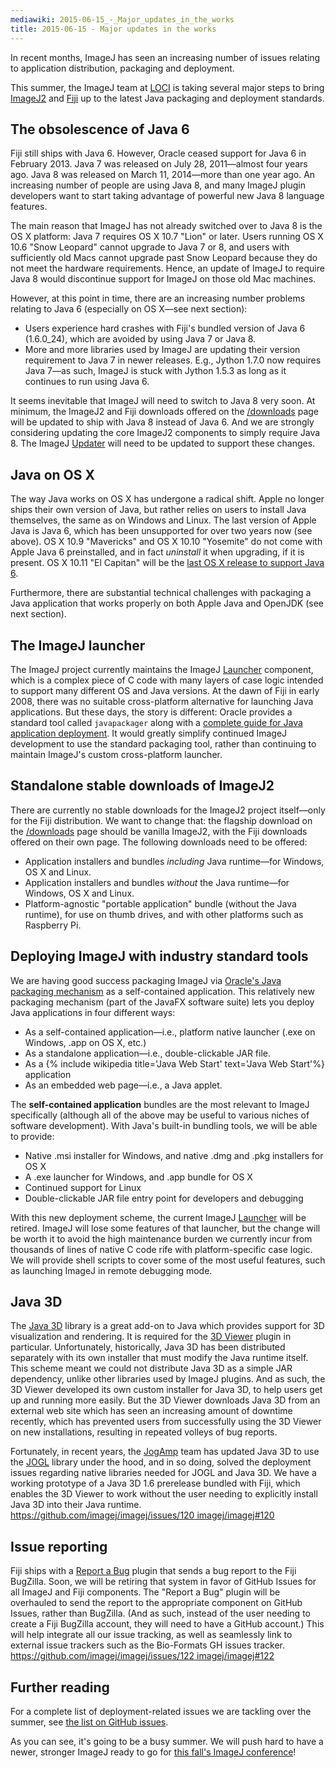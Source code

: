 ```yaml
---
mediawiki: 2015-06-15_-_Major_updates_in_the_works
title: 2015-06-15 - Major updates in the works
---
```


In recent months, ImageJ has seen an increasing number of issues relating to application distribution, packaging and deployment.

This summer, the ImageJ team at [LOCI](/orgs/loci) is taking several major steps to bring [ImageJ2](/software/imagej2) and [Fiji](/software/fiji) up to the latest Java packaging and deployment standards.

## The obsolescence of Java 6

Fiji still ships with Java 6. However, Oracle ceased support for Java 6 in February 2013. Java 7 was released on July 28, 2011—almost four years ago. Java 8 was released on March 11, 2014—more than one year ago. An increasing number of people are using Java 8, and many ImageJ plugin developers want to start taking advantage of powerful new Java 8 language features.

The main reason that ImageJ has not already switched over to Java 8 is the OS X platform: Java 7 requires OS X 10.7 "Lion" or later. Users running OS X 10.6 "Snow Leopard" cannot upgrade to Java 7 or 8, and users with sufficiently old Macs cannot upgrade past Snow Leopard because they do not meet the hardware requirements. Hence, an update of ImageJ to require Java 8 would discontinue support for ImageJ on those old Mac machines.

However, at this point in time, there are an increasing number problems relating to Java 6 (especially on OS X—see next section):

-   Users experience hard crashes with Fiji's bundled version of Java 6 (1.6.0\_24), which are avoided by using Java 7 or Java 8.
-   More and more libraries used by ImageJ are updating their version requirement to Java 7 in newer releases. E.g., Jython 1.7.0 now requires Java 7—as such, ImageJ is stuck with Jython 1.5.3 as long as it continues to run using Java 6.

It seems inevitable that ImageJ will need to switch to Java 8 very soon. At minimum, the ImageJ2 and Fiji downloads offered on the [/downloads](/downloads) page will be updated to ship with Java 8 instead of Java 6. And we are strongly considering updating the core ImageJ2 components to simply require Java 8. The ImageJ [Updater](/plugins/updater) will need to be updated to support these changes.

## Java on OS X

The way Java works on OS X has undergone a radical shift. Apple no longer ships their own version of Java, but rather relies on users to install Java themselves, the same as on Windows and Linux. The last version of Apple Java is Java 6, which has been unsupported for over two years now (see above). OS X 10.9 "Mavericks" and OS X 10.10 "Yosemite" do not come with Apple Java 6 preinstalled, and in fact *uninstall* it when upgrading, if it is present. OS X 10.11 "El Capitan" will be the [last OS X release to support Java 6](https://developer.apple.com/library/prerelease/mac/releasenotes/General/rn-osx-10.11/).

Furthermore, there are substantial technical challenges with packaging a Java application that works properly on both Apple Java and OpenJDK (see next section).

## The ImageJ launcher

The ImageJ project currently maintains the ImageJ [Launcher](/learn/launcher) component, which is a complex piece of C code with many layers of case logic intended to support many different OS and Java versions. At the dawn of Fiji in early 2008, there was no suitable cross-platform alternative for launching Java applications. But these days, the story is different: Oracle provides a standard tool called `javapackager` along with a [complete guide for Java application deployment](https://docs.oracle.com/javase/8/docs/technotes/guides/deploy/toc.html). It would greatly simplify continued ImageJ development to use the standard packaging tool, rather than continuing to maintain ImageJ's custom cross-platform launcher.

## Standalone stable downloads of ImageJ2

There are currently no stable downloads for the ImageJ2 project itself—only for the Fiji distribution. We want to change that: the flagship download on the [/downloads](/downloads) page should be vanilla ImageJ2, with the Fiji downloads offered on their own page. The following downloads need to be offered:

-   Application installers and bundles *including* Java runtime—for Windows, OS X and Linux.
-   Application installers and bundles *without* the Java runtime—for Windows, OS X and Linux.
-   Platform-agnostic "portable application" bundle (without the Java runtime), for use on thumb drives, and with other platforms such as Raspberry Pi.

## Deploying ImageJ with industry standard tools

We are having good success packaging ImageJ via [Oracle's Java packaging mechanism](https://docs.oracle.com/javase/8/docs/technotes/guides/deploy/toc.html) as a self-contained application. This relatively new packaging mechanism (part of the JavaFX software suite) lets you deploy Java applications in four different ways:

-   As a self-contained application—i.e., platform native launcher (.exe on Windows, .app on OS X, etc.)
-   As a standalone application—i.e., double-clickable JAR file.
-   As a {% include wikipedia title='Java Web Start' text='Java Web Start'%} application
-   As an embedded web page—i.e., a Java applet.

The **self-contained application** bundles are the most relevant to ImageJ specifically (although all of the above may be useful to various niches of software development). With Java's built-in bundling tools, we will be able to provide:

-   Native .msi installer for Windows, and native .dmg and .pkg installers for OS X
-   A .exe launcher for Windows, and .app bundle for OS X
-   Continued support for Linux
-   Double-clickable JAR file entry point for developers and debugging

With this new deployment scheme, the current ImageJ [Launcher](/learn/launcher) will be retired. ImageJ will lose some features of that launcher, but the change will be worth it to avoid the high maintenance burden we currently incur from thousands of lines of native C code rife with platform-specific case logic. We will provide shell scripts to cover some of the most useful features, such as launching ImageJ in remote debugging mode.

## Java 3D

The [Java 3D](https://java3d.java.net/) library is a great add-on to Java which provides support for 3D visualization and rendering. It is required for the [3D Viewer](/plugins/3d-viewer) plugin in particular. Unfortunately, historically, Java 3D has been distributed separately with its own installer that must modify the Java runtime itself. This scheme meant we could not distribute Java 3D as a simple JAR dependency, unlike other libraries used by ImageJ plugins. And as such, the 3D Viewer developed its own custom installer for Java 3D, to help users get up and running more easily. But the 3D Viewer downloads Java 3D from an external web site which has seen an increasing amount of downtime recently, which has prevented users from successfully using the 3D Viewer on new installations, resulting in repeated volleys of bug reports.

Fortunately, in recent years, the [JogAmp](http://jogamp.org/) team has updated Java 3D to use the [JOGL](http://jogamp.org/jogl/www/) library under the hood, and in so doing, solved the deployment issues regarding native libraries needed for JOGL and Java 3D. We have a working prototype of a Java 3D 1.6 prerelease bundled with Fiji, which enables the 3D Viewer to work without the user needing to explicitly install Java 3D into their Java runtime. [https://github.com/imagej/imagej/issues/120 imagej/imagej\#120](https://github.com/imagej/imagej/issues/120_imagej/imagej#120)

## Issue reporting

Fiji ships with a [Report a Bug](/discuss/bugs) plugin that sends a bug report to the Fiji BugZilla. Soon, we will be retiring that system in favor of GitHub Issues for all ImageJ and Fiji components. The "Report a Bug" plugin will be overhauled to send the report to the appropriate component on GitHub Issues, rather than BugZilla. (And as such, instead of the user needing to create a Fiji BugZilla account, they will need to have a GitHub account.) This will help integrate all our issue tracking, as well as seamlessly link to external issue trackers such as the Bio-Formats GH issues tracker. [https://github.com/imagej/imagej/issues/122 imagej/imagej\#122](https://github.com/imagej/imagej/issues/122_imagej/imagej#122)

## Further reading

For a complete list of deployment-related issues we are tackling over the summer, see [the list on GitHub issues](https://github.com/issues?q=label%3Adeployment+is%3Aopen+user%3Abigdataviewer+user%3Afiji+user%3Aimagej+user%3Aimglib+user%3Ascifio+user%3Ascijava+user%3ATrakEM2+).

As you can see, it's going to be a busy summer. We will push hard to have a newer, stronger ImageJ ready to go for [this fall's ImageJ conference](/events/conference-2015)!

 
